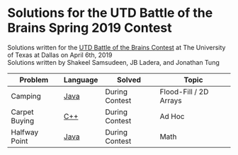 # Solutions for the UTD Battle of the Brains Spring 2019 Contest

Solutions written for the [UTD Battle of the Brains Contest](https://www.hackerrank.com/spring-2019-battle-of-the-brains) at The University of Texas at Dallas on April 6th, 2019   
Solutions written by Shakeel Samsudeen, JB Ladera, and Jonathan Tung

| Problem | Language | Solved | Topic |
| - | - | - | - |
| Camping | [Java](https://github.com/shakeelsamsu/competitive-programming/blob/master/UTD%20Spring%202019/camping.java) | During Contest | Flood-Fill / 2D Arrays |
| Carpet Buying | [C++](https://github.com/shakeelsamsu/competitive-programming/blob/master/UTD%20Spring%202019/carpetbuying.cpp) | During Contest | Ad Hoc |
| Halfway Point | [Java](https://github.com/shakeelsamsu/competitive-programming/blob/master/UTD%20Spring%202019/halfwaypoint.java) | During Contest | Math |